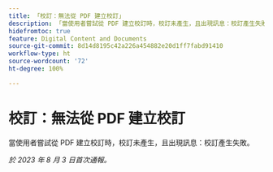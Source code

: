 ```yaml
---
title: 「校訂：無法從 PDF 建立校訂」
description: 「當使用者嘗試從 PDF 建立校訂時，校訂未產生，且出現訊息：校訂產生失敗。」
hidefromtoc: true
feature: Digital Content and Documents
source-git-commit: 8d14d8195c42a226a454882e20d1ff7fabd91410
workflow-type: ht
source-wordcount: '72'
ht-degree: 100%

---
```



# 校訂：無法從 PDF 建立校訂

<!--WF and WFP TOCs-->

當使用者嘗試從 PDF 建立校訂時，校訂未產生，且出現訊息：校訂產生失敗。

_於 2023 年 8 月 3 日首次通報。_